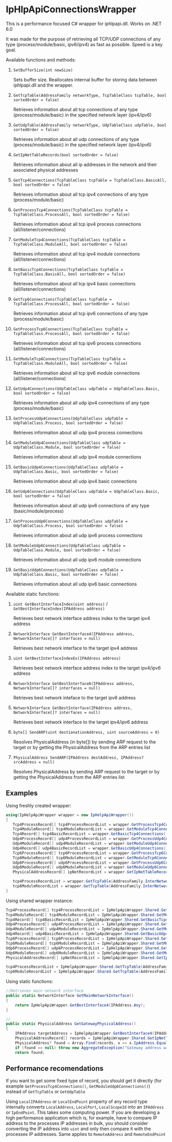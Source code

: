 # IpHlpApiConnectionsWrapper
This is a performance focused C# wrapper for iphlpapi.dll. Works on .NET 6.0

It was made for the purpose of retrieving all TCP/UDP connections of any type (process/module/basic, ipv6/ipv4) as fast as possible. Speed is a key goal.

Available functions and methods:
1. `SetBufferSize(int newSize)`
   
   Sets buffer size. Reallocates internal buffer for storing data between iphlpapi.dll and the wrapper.
2. `GetTcpTable(AddressFamily networkType, TcpTableClass tcpTable, bool sortedOrder = false)`

   Retrieves information about all tcp connections of any type (process/module/basic) in the specified network layer (ipv4/ipv6)
3. `GetUdpTable(AddressFamily networkType, UdpTableClass udpTable, bool sortedOrder = false)`

   Retrieves information about all udp connections of any type (process/module/basic) in the specified network layer (ipv4/ipv6)
4. `GetIpNetTableRecords(bool sortedOrder = false)`

   Retrieves information about all ip addresses in the network and their associated physical addresses




5. `GetTcp4Connections(TcpTableClass tcpTable = TcpTableClass.BasicAll, bool sortedOrder = false)`

   Retrieves information about all tcp ipv4 connections of any type (process/module/basic)
6. `GetProcessTcp4Connections(TcpTableClass tcpTable = TcpTableClass.ProcessAll, bool sortedOrder = false)`

   Retrieves information about all tcp ipv4 process connections (all/listener/connections)
7. `GetModuleTcp4Connections(TcpTableClass tcpTable = TcpTableClass.ModuleAll, bool sortedOrder = false)`

   Retrieves information about all tcp ipv4 module connections (all/listener/connections)
8. `GetBasicTcp4Connections(TcpTableClass tcpTable = TcpTableClass.BasicAll, bool sortedOrder = false)`

   Retrieves information about all tcp ipv4 basic connections (all/listener/connections)
9. `GetTcp6Connections(TcpTableClass tcpTable = TcpTableClass.ProcessAll, bool sortedOrder = false)`

   Retrieves information about all tcp ipv6 connections of any type (process/module/basic)
10. `GetProcessTcp6Connections(TcpTableClass tcpTable = TcpTableClass.ProcessAll, bool sortedOrder = false)`

    Retrieves information about all tcp ipv6 process connections (all/listener/connections)
11. `GetModuleTcp6Connections(TcpTableClass tcpTable = TcpTableClass.ModuleAll, bool sortedOrder = false)`

    Retrieves information about all tcp ipv6 module connections (all/listener/connections)
12. `GetUdp4Connections(UdpTableClass udpTable = UdpTableClass.Basic, bool sortedOrder = false)`

    Retrieves information about all udp ipv4 connections of any type (process/module/basic)
13. `GetProcessUdp4Connections(UdpTableClass udpTable = UdpTableClass.Process, bool sortedOrder = false)`

    Retrieves information about all udp ipv4 process connections
14. `GetModuleUdp4Connections(UdpTableClass udpTable = UdpTableClass.Module, bool sortedOrder = false)`

    Retrieves information about all udp ipv4 module connections
15. `GetBasicUdp4Connections(UdpTableClass udpTable = UdpTableClass.Basic, bool sortedOrder = false)`

    Retrieves information about all udp ipv4 basic connections
16. `GetUdp6Connections(UdpTableClass udpTable = UdpTableClass.Basic, bool sortedOrder = false)`

    Retrieves information about all udp ipv6 connections of any type (basic/module/process)
17. `GetProcessUdp6Connections(UdpTableClass udpTable = UdpTableClass.Process, bool sortedOrder = false)`

    Retrieves information about all udp ipv6 process connections
18. `GetModuleUdp6Connections(UdpTableClass udpTable = UdpTableClass.Module, bool sortedOrder = false)`

    Retrieves information about all udp ipv6 module connections
19. `GetBasicUdp6Connections(UdpTableClass udpTable = UdpTableClass.Basic, bool sortedOrder = false)`

    Retrieves information about all udp ipv6 basic connections

Available static functions:

1. `uint GetBestInterfaceIndex(uint address)` / `GetBestInterfaceIndex(IPAddress address)`

   Retrieves best network interface address index to the target ipv4 address

2. `NetworkInterface GetBestInterface4(IPAddress address, NetworkInterface[]? interfaces = null)`

   Retrieves best network interface to the target ipv4 address

3. `uint GetBestInterfaceIndexEx(IPAddress address)`

   Retrieves best network interface address index to the target ipv4/ipv6 address

4. `NetworkInterface GetBestInterface6(IPAddress address, NetworkInterface[]? interfaces = null)`

   Retrieves best network inteface to the target ipv6 address

5. `NetworkInterface GetBestInterface(IPAddress address, NetworkInterface[]? interfaces = null)`

   Retrieves best network interface to the target ipv4/ipv6 address

6. `byte[] SendARP(uint destionationAddress, uint sourceAddress = 0)`

   Resolves PhysicalAddress (in byte[]) by sending ARP request to the target or by getting the PhysicalAddress from the ARP entries list 

7. `PhysicalAddress SendARP(IPAddress destAddress, IPAddress? srcAddress = null)`

   Resolves PhysicalAddress by sending ARP request to the target or by getting the PhysicalAddress from the ARP entries list

## Examples

Using freshly created wrapper:

```C#
using(IpHelpApiWrapper wrapper = new IpHelpApiWrapper())
{
   Tcp4ProcessRecord[] tcp4ProcessRecordList = wrapper.GetProcessTcp4Connections();
   Tcp4ModuleRecord[] tcp4ModuleRecordList = wrapper.GetModuleTcp4Connections();
   Tcp4Record[] tcp4BasicRecordList = wrapper.GetBasicTcp4Connections();
   Udp4ProcessRecord[] udp4ProcessRecordList = wrapper.GetProcessUdp4Connections();
   Udp4ModuleRecord[] udp4ModuleRecordList = wrapper.GetModuleUdp4Connections();
   Udp4Record[] udp4BasicRecordList = wrapper.GetBasicUdp4Connections();
   Tcp6ProcessRecord[] tcp6ProcessRecordList = wrapper.GetProcessTcp6Connections();
   Tcp6ModuleRecord[] tcp6ModuleRecordList = wrapper.GetModuleTcp6Connections();
   Udp6ProcessRecord[] udp6ProcessRecordList = wrapper.GetProcessUdp6Connections();
   Udp6ModuleRecord[] udp6ModuleRecordList = wrapper.GetModuleUdp6Connections();
   PhysicalAddressRecord[] ipNetRecordList = wrapper.GetIpNetTableRecords();

   tcp4ProcessRecordList = wrapper.GetTcpTable(AddressFamily.InterNetwork, TcpTableClass.ProcessConnections).Cast<Tcp4ProcessRecord>().ToArray();
   tcp6ModuleRecordList = wrapper.GetTcpTable(AddressFamily.InterNetworkV6, TcpTableClass.ModuleConnections).Cast<Tcp6ModuleRecord>().ToArray();
}
```

Using shared wrapper instance:
```C#
Tcp4ProcessRecord[] tcp4ProcessRecordList = IpHelpApiWrapper.Shared.GetProcessTcp4Connections();
Tcp4ModuleRecord[] tcp4ModuleRecordList = IpHelpApiWrapper.Shared.GetModuleTcp4Connections();
Tcp4Record[] tcp4BasicRecordList = IpHelpApiWrapper.Shared.GetBasicTcp4Connections();
Udp4ProcessRecord[] udp4ProcessRecordList = IpHelpApiWrapper.Shared.GetProcessUdp4Connections();
Udp4ModuleRecord[] udp4ModuleRecordList = IpHelpApiWrapper.Shared.GetModuleUdp4Connections();
Udp4Record[] udp4BasicRecordList = IpHelpApiWrapper.Shared.GetBasicUdp4Connections();
Tcp6ProcessRecord[] tcp6ProcessRecordList = IpHelpApiWrapper.Shared.GetProcessTcp6Connections();
Tcp6ModuleRecord[] tcp6ModuleRecordList = IpHelpApiWrapper.Shared.GetModuleTcp6Connections();
Udp6ProcessRecord[] udp6ProcessRecordList = IpHelpApiWrapper.Shared.GetProcessUdp6Connections();
Udp6ModuleRecord[] udp6ModuleRecordList = IpHelpApiWrapper.Shared.GetModuleUdp6Connections();
PhysicalAddressRecord[] ipNetRecordList = IpHelpApiWrapper.Shared.GetIpNetTableRecords();

tcp4ProcessRecordList = IpHelpApiWrapper.Shared.GetTcpTable(AddressFamily.InterNetwork, TcpTableClass.ProcessConnections).Cast<Tcp4ProcessRecord>().ToArray();
tcp6ModuleRecordList = IpHelpApiWrapper.Shared.GetTcpTable(AddressFamily.InterNetworkV6, TcpTableClass.ModuleConnections).Cast<Tcp6ModuleRecord>().ToArray();
```

Using static functions:
```C#
//Retrieves main network interface
public static NetworkInterface GetMainNetworkInterface()
{
    return IpHelpApiWrapper.GetBestInterface4(IPAddress.Any);
}

//
public static PhysicalAddress GetGatewayPhysicalAddress()
{
    IPAddress targetAddress = IpHelpApiWrapper.GetBestInterface4(IPAddress.Any).GetIPProperties().GatewayAddresses.Last().Address;.;
    PhysicalAddressRecord[] records = IpHelpApiWrapper.Shared.GetIpNetTableRecords(); // List of ip addresses and their physical addresses
    PhysicalAddress? found = Array.Find(records, x => x.IpAddress.Equals(targetAddress) && (x.NetType != IpNetType.Invalid))?.PhysicalAddress;
    if (found == null) throw new AggregateException("Gateway address was not found in the table");
    return found;
```

## Performance recomendations
If you want to get some fixed type of record, you should get it directly (for example `GetProcessTcp4Connections()`, `GetModuleUdp6Connections()`) instead of `GetTcpTable` or `GetUdpTable`

Using `LocalIPAddress` or `LocalEndPoint` property of any record type internally converts `LocalAddress`, `LocalPort`, `LocalScopeId` into an `IPAddress` or `IpEndPoint`. This takes some computing power. If you are developing a high performance application which is, for example, have to compare IP address to the processes IP addresses in bulk, you should consider converting the IP address into `uint` and only then compare it with the processes IP addresses. Same applies to `RemoteAddress` and `RemoteEndPoint`
